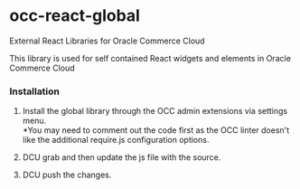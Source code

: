 # occ-react-global
External React Libraries for Oracle Commerce Cloud

This library is used for self contained React widgets and elements in Oracle Commerce Cloud

### Installation

1.  Install the global library through the OCC admin extensions via settings menu.  
*You may need to comment out the code first as the OCC linter doesn't like the additional require.js configuration options.

2. DCU grab and then update the js file with the source.

3. DCU push the changes.


